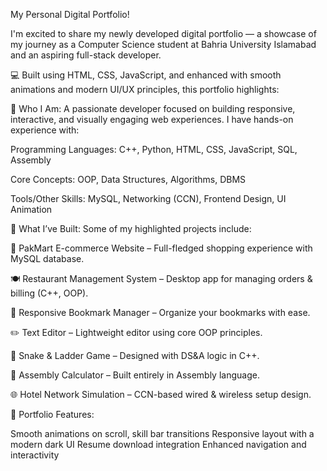 My Personal Digital Portfolio!

I'm excited to share my newly developed digital portfolio — a showcase of my journey as a Computer Science student at Bahria University Islamabad and an aspiring full-stack developer.

💻 Built using HTML, CSS, JavaScript, and enhanced with smooth animations and modern UI/UX principles, this portfolio highlights:

🎯 Who I Am:
A passionate developer focused on building responsive, interactive, and visually engaging web experiences. I have hands-on experience with:

Programming Languages: C++, Python, HTML, CSS, JavaScript, SQL, Assembly

Core Concepts: OOP, Data Structures, Algorithms, DBMS

Tools/Other Skills: MySQL, Networking (CCN), Frontend Design, UI Animation

🧠 What I’ve Built:
Some of my highlighted projects include:

🛒 PakMart E-commerce Website – Full-fledged shopping experience with MySQL database.

🍽 Restaurant Management System – Desktop app for managing orders & billing (C++, OOP).

🔖 Responsive Bookmark Manager – Organize your bookmarks with ease.

✏️ Text Editor – Lightweight editor using core OOP principles.

🎲 Snake & Ladder Game – Designed with DS&A logic in C++.

🧮 Assembly Calculator – Built entirely in Assembly language.

🌐 Hotel Network Simulation – CCN-based wired & wireless setup design.

🔧 Portfolio Features:

Smooth animations on scroll, skill bar transitions
Responsive layout with a modern dark UI
Resume download integration
Enhanced navigation and interactivity
